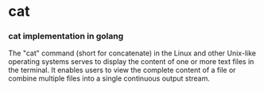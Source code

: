 # cat
### cat implementation in golang
The "cat" command (short for concatenate) in the Linux and other Unix-like operating systems serves to display the content of one or more text files in the terminal. It enables users to view the complete content of a file or combine multiple files into a single continuous output stream. 
